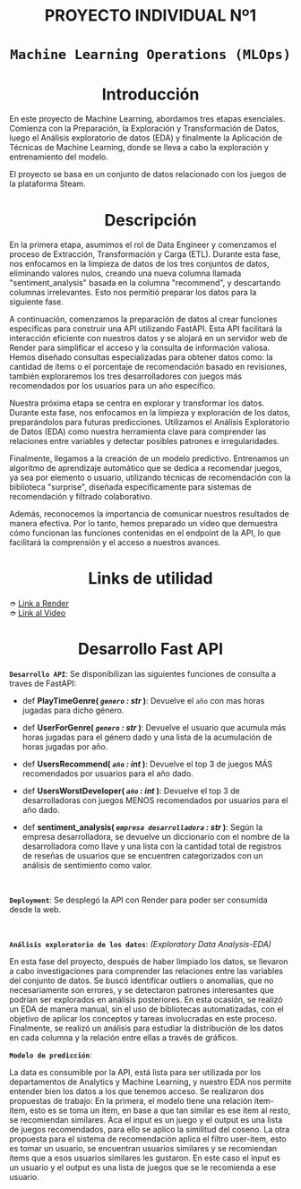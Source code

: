 
# <h1 align=center> **PROYECTO INDIVIDUAL Nº1** </h1>

# <h1 align=center>**`Machine Learning Operations (MLOps)`**</h1>

# <h1 align=center> **Introducción** </h1>

En este proyecto de Machine Learning, abordamos tres etapas esenciales. Comienza con la Preparación, la Exploración y Transformación de Datos, luego el Análisis exploratorio de datos (EDA) y finalmente la Aplicación de Técnicas de Machine Learning, donde se lleva a cabo la exploración y entrenamiento del modelo.

El proyecto se basa en un conjunto de datos relacionado con los juegos de la plataforma Steam.

# <h1 align=center> **Descripción** </h1>

En la primera etapa, asumimos el rol de Data Engineer y comenzamos el proceso de Extracción, Transformación y Carga (ETL). Durante esta fase, nos enfocamos en la limpieza de datos de los tres conjuntos de datos, eliminando valores nulos, creando una nueva columna llamada "sentiment_analysis" basada en la columna "recommend", y descartando columnas irrelevantes. Esto nos permitió preparar los datos para la siguiente fase.

A continuación, comenzamos la preparación de datos al crear funciones específicas para construir una API utilizando FastAPI. Esta API facilitará la interacción eficiente con nuestros datos y se alojará en un servidor web de Render para simplificar el acceso y la consulta de información valiosa. Hemos diseñado consultas especializadas para obtener datos como: la cantidad de ítems o el porcentaje de recomendación basado en revisiones, también exploraremos los tres desarrolladores con juegos más recomendados por los usuarios para un año específico. 

Nuestra próxima etapa se centra en explorar y transformar los datos. Durante esta fase, nos enfocamos en la limpieza y exploración de los datos, preparándolos para futuras predicciones. Utilizamos el Análisis Exploratorio de Datos (EDA) como nuestra herramienta clave para comprender las relaciones entre variables y detectar posibles patrones e irregularidades. 

Finalmente, llegamos a la creación de un modelo predictivo. Entrenamos un algoritmo de aprendizaje automático que se dedica a recomendar juegos, ya sea por elemento o usuario, utilizando técnicas de recomendación con la biblioteca "surprise", diseñada específicamente para sistemas de recomendación y filtrado colaborativo.

Además, reconocemos la importancia de comunicar nuestros resultados de manera efectiva. Por lo tanto, hemos preparado un video que demuestra cómo funcionan las funciones contenidas en el endpoint de la API, lo que facilitará la comprensión y el acceso a nuestros avances.


# <h1 align=center> **Links de utilidad** </h1>

➮ [Link a Render](https://) <br>
➮ [Link al Video](https://) <br>

# <h1 align=center> **Desarrollo Fast API** </h1>

**`Desarrollo API`**: Se disponibilizan las siguientes funciones de consulta a traves de FastAPI:


+ def **PlayTimeGenre( *`genero` : str* )**:
    Devuelve el `año` con mas horas jugadas para dicho género.


+ def **UserForGenre( *`genero` : str* )**:
    Devuelve el usuario que acumula más horas jugadas para el género dado y una lista de la acumulación de horas jugadas por año.


+ def **UsersRecommend( *`año` : int* )**:
   Devuelve el top 3 de juegos MÁS recomendados por usuarios para el año dado. 


+ def **UsersWorstDeveloper( *`año` : int* )**:
   Devuelve el top 3 de desarrolladoras con juegos MENOS recomendados por usuarios para el año dado. 


+ def **sentiment_analysis( *`empresa desarrolladora` : str* )**:
    Según la empresa desarrolladora, se devuelve un diccionario con el nombre de la desarrolladora como llave y una lista con la cantidad total de registros de reseñas de usuarios que se encuentren categorizados con un análisis de sentimiento como valor. 


<br/>

**`Deployment`**: Se desplegó la API con Render para poder ser consumida desde la web.

<br/>

**`Análisis exploratorio de los datos`**: _(Exploratory Data Analysis-EDA)_

En esta fase del proyecto, después de haber limpiado los datos, se llevaron a cabo investigaciones para comprender las relaciones entre las variables del conjunto de datos. Se buscó identificar outliers o anomalías, que no necesariamente son errores, y se detectaron patrones interesantes que podrían ser explorados en análisis posteriores. En esta ocasión, se realizó un EDA de manera manual, sin el uso de bibliotecas automatizadas, con el objetivo de aplicar los conceptos y tareas involucradas en este proceso. Finalmente, se realizó un análisis para estudiar la distribución de los datos en cada columna y la relación entre ellas a través de gráficos.


**`Modelo de predicción`**: 

La data es consumible por la API, está lista para ser utilizada por los departamentos de Analytics y Machine Learning, y nuestro EDA nos permite entender bien los datos a los que tenemos acceso. Se realizaron dos propuestas de trabajo: En la primera, el modelo tiene  una relación ítem-ítem, esto es se toma un item, en base a que tan similar es ese ítem al resto, se recomiendan similares. Aca el input es un juego y el output es una lista de juegos recomendados, para ello se aplico la similitud del coseno. 
La otra propuesta para el sistema de recomendación aplica el filtro user-item, esto es tomar un usuario, se encuentran usuarios similares y se recomiendan ítems que a esos usuarios similares les gustaron. En este caso el input es un usuario y el output es una lista de juegos que se le recomienda a ese usuario. 